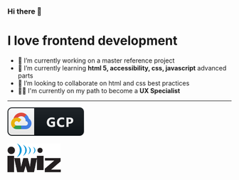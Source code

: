 ### Hi there 👋

<!--
**gautamiwiz/gautamiwiz** is a ✨ _special_ ✨ repository because its `README.md` (this file) appears on your GitHub profile.-->

 



# I love frontend development

- 🔭 I’m currently working on a master reference project
- 🌱 I’m currently learning **html 5, accessibility, css, javascript** advanced parts
- 👯 I’m looking to collaborate on html and css best practices
- 🙋🏻 I'm currently on my path to become a **UX Specialist**
---

[![GCP GDE](https://github.com/gautamiwiz/gautamiwiz/blob/main/badges/google.svg)](https://developers.google.com/profile/u/gautamiwiz)


<img src="https://github.com/gautamiwiz/gautamiwiz/blob/main/images/iwiz-logo.png" width=120 align=left>
<!--
- 🤔 I’m looking for help with ...
- 💬 Ask me about ...
- 📫 How to reach me: ...
- 😄 Pronouns: ...
- ⚡ Fun fact: ...

-->

